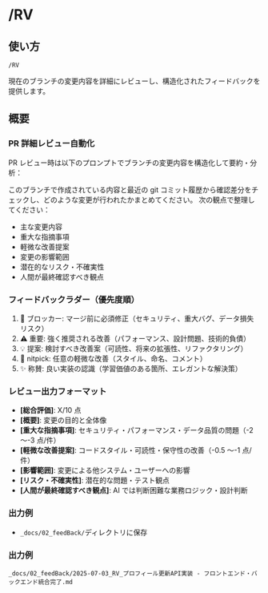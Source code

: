 # /RV

## 使い方

```
/RV
```

現在のブランチの変更内容を詳細にレビューし、構造化されたフィードバックを提供します。

## 概要

### PR 詳細レビュー自動化

PR レビュー時は以下のプロンプトでブランチの変更内容を構造化して要約・分析：

このブランチで作成されている内容と最近の git コミット履歴から確認差分をチェックし、どのような変更が行われたかまとめてください。
次の観点で整理してください：

- 主な変更内容
- 重大な指摘事項
- 軽微な改善提案
- 変更の影響範囲
- 潜在的なリスク・不確実性
- 人間が最終確認すべき観点

### フィードバックラダー（優先度順）

1. 🚨 ブロッカー: マージ前に必須修正（セキュリティ、重大バグ、データ損失リスク）
2. ⚠️ 重要: 強く推奨される改善（パフォーマンス、設計問題、技術的負債）
3. 💡 提案: 検討すべき改善案（可読性、将来の拡張性、リファクタリング）
4. 📝 nitpick: 任意の軽微な改善（スタイル、命名、コメント）
5. ✨ 称賛: 良い実装の認識（学習価値のある箇所、エレガントな解決策）

### レビュー出力フォーマット

- **[総合評価]**: X/10 点
- **[概要]**: 変更の目的と全体像
- **[重大な指摘事項]**: セキュリティ・パフォーマンス・データ品質の問題（-2 ～-3 点/件）
- **[軽微な改善提案]**: コードスタイル・可読性・保守性の改善（-0.5 ～-1 点/件）
- **[影響範囲]**: 変更による他システム・ユーザーへの影響
- **[リスク・不確実性]**: 潜在的な問題・テスト観点
- **[人間が最終確認すべき観点]**: AI では判断困難な業務ロジック・設計判断

### 出力例

- `_docs/02_feedBack/`ディレクトリに保存

### 出力例

```
_docs/02_feedBack/2025-07-03_RV_プロフィール更新API実装 - フロントエンド・バックエンド統合完了.md
```
